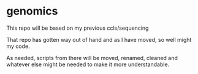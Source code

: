 # genomics

This repo will be based on my previous ccls/sequencing

That repo has gotten way out of hand and as I have moved,
so well might my code.

As needed, scripts from there will be moved, renamed, cleaned
and whatever else might be needed to make it more understandable.

